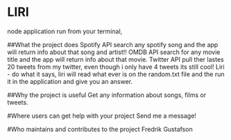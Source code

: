 # LIRI
node application run from your terminal, 

##What the project does
Spotify API search any spotify song and the app will return info about that song and artist!! 
OMDB API search for any movie title and the app will return info about that movie. 
Twitter API pull ther lastes 20 tweets from my twitter, even though i only have 4 tweets its still cool!
Liri - do what it says, liri will read what ever is on the random.txt file and the run it in the application and give you an answer. 

##Why the project is useful
Get any information about songs, films or tweets. 

#Where users can get help with your project
Send me a message!

#Who maintains and contributes to the project
Fredrik Gustafson 
